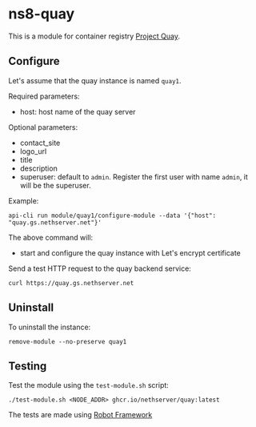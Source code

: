 # ns8-quay

This is a module for container registry [Project Quay](https://www.projectquay.io/).

## Configure

Let's assume that the quay instance is named `quay1`.

Required parameters:
- host: host name of the quay server

Optional parameters:
- contact_site
- logo_url
- title
- description
- superuser: default to `admin`. Register the first user with name `admin`, it will be the superuser.

Example:

    api-cli run module/quay1/configure-module --data '{"host": "quay.gs.nethserver.net"}'

The above command will:
- start and configure the quay instance with Let's encrypt certificate

Send a test HTTP request to the quay backend service:

    curl https://quay.gs.nethserver.net

## Uninstall

To uninstall the instance:

    remove-module --no-preserve quay1

## Testing

Test the module using the `test-module.sh` script:


    ./test-module.sh <NODE_ADDR> ghcr.io/nethserver/quay:latest

The tests are made using [Robot Framework](https://robotframework.org/)
